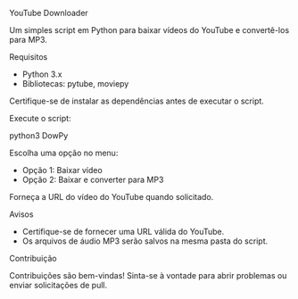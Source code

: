 YouTube Downloader

Um simples script em Python para baixar vídeos do YouTube e convertê-los para MP3.

Requisitos

- Python 3.x
- Bibliotecas: pytube, moviepy

Certifique-se de instalar as dependências antes de executar o script.

Execute o script:

python3 DowPy

Escolha uma opção no menu:
- Opção 1: Baixar vídeo
- Opção 2: Baixar e converter para MP3

Forneça a URL do vídeo do YouTube quando solicitado.

Avisos

- Certifique-se de fornecer uma URL válida do YouTube.
- Os arquivos de áudio MP3 serão salvos na mesma pasta do script.

Contribuição

Contribuições são bem-vindas! Sinta-se à vontade para abrir problemas ou enviar solicitações de pull.

